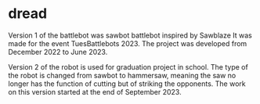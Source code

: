 # dread
Version 1 of the battlebot was sawbot battlebot inspired by Sawblaze
It was made for the event TuesBattlebots 2023.
The project was developed from December 2022 to June 2023.

Version 2 of the robot is used for graduation project in school.
The type of the robot is changed from sawbot to hammersaw, meaning the saw no longer has the function of cutting but of striking the opponents. The work on this version started at the end of September 2023.
